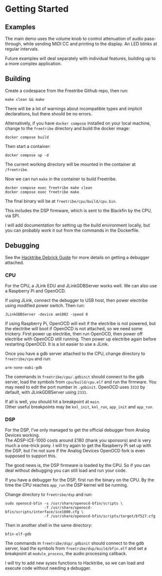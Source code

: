 # Getting Started

## Examples

The main demo uses the volume knob to control attenuation of audio pass-through,
while sending MIDI CC and printing to the display. An LED blinks at regular intervals.

Future examples will deal separately with individual features,
building up to a more complex application.

## Building

Create a codespace from the Freetribe Github repo, then run:

```
make clean && make
```

There will be a lot of warnings about incompatible types and implicit declarations, but there should be no errors.

Alternatively, if you have `docker compose` installed on your local machine,
change to the `freetribe` directory and build the docker image:

```
docker compose build
```

Then start a container:

```
docker compose up -d
```

The current working directory will be mounted in the container at `/freetribe`.

Now we can run `make` in the container to build Freetribe.

```
docker compose exec freetribe make clean
docker compose exec freetribe make
```

The final binary will be at `freetribe/cpu/build/cpu.bin`.

This includes the DSP firmware, which is sent to the Blackfin by the CPU, via SPI.

I will add documentation for setting up the build environment locally,
but you can probably work it out from the commands in the Dockerfile.

## Debugging

See the [Hacktribe Debrick Guide](https://github.com/bangcorrupt/hacktribe/wiki/Debrick#rpi-and-openocd) for more details on getting a debugger attached.

### CPU

For the CPU, a JLink EDU and JLinkGDBServer works well.
We can also use a Raspberry Pi and OpenOCD.

If using JLink, connect the debugger to USB host,
then power electribe using modified power switch. Then run:

```
JLinkGDBServer -device am1802 -speed 0
```

If using Raspberry Pi, OpenOCD will exit if the electribe is not powered,
but the electribe will boot if OpenOCD is not attached,
so we need some trickery. First power up electribe, then run OpenOCD,
then power off electribe with OpenOCD still running.
Then power up electribe again before restarting OpenOCD.
It is a lot easier to use a JLink.

Once you have a gdb server attached to the CPU,
change directory to `freetribe/cpu` and run:

```
arm-none-eabi-gdb
```

The commands in `freetribe/cpu/.gdbinit` should connect to the gdb server,
load the symbols from `cpu/build/cpu.elf` and run the firmware.
You may need to edit the port number in `.gdbinit`. OpenOCD uses `3333` by default,
with JLinkGDBServer using `2331`.

If all is well, you should hit a breakpoint at `main`.  
Other useful breakpoints may be `knl_init`, `knl_run`, `app_init` and `app_run`.

### DSP

For the DSP, I've only managed to get the official debugger from Analog Devices working.  
The ADSP-ICE-1000 costs around £180 (thank you sponsors) and is very much a one-trick pony.
I will try again to get the Raspberry Pi set up with the DSP,
but I'm not sure if the Analog Devices OpenOCD fork is even supposed to support this.

The good news is, the DSP firmware is loaded by the CPU.
So if you can deal without debugging you can still load and run your code.

If you have a debugger for the DSP, first run the binary on the CPU.
By the time the CPU reaches `app_run` the DSP kernel will be running.

Change directory to `freetribe/dsp` and run:

```
sudo openocd-bfin -s /usr/share/openocd-bfin/scripts \
                  -f /usr/share/openocd-bfin/scripts/interface/ice1000.cfg \
                  -f /usr/share/openocd-bfin/scripts/target/bf527.cfg
```

Then in another shell in the same directory:

```
bfin-elf-gdb
```

The commands in `freetribe/dsp/.gdbinit` should connect to the gdb server,
load the symbols from `freetribe/dsp/build/bfin.elf` and
set a breakpoint at `module_process`, the audio processing callback.

I will try to add new sysex functions to Hacktribe,
so we can load and execute code without needing a debugger.
